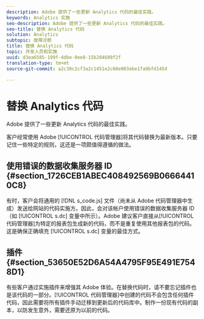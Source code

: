```yaml
---
description: Adobe 提供了一些更新 Analytics 代码的最佳实践。
keywords: Analytics 实施
seo-description: Adobe 提供了一些更新 Analytics 代码的最佳实践。
seo-title: 替换 Analytics 代码
solution: Analytics
subtopic: 故障诊断
title: 替换 Analytics 代码
topic: 开发人员和实施
uuid: d3ea6585-199f-4dbe-9ee8-15b204689f2f
translation-type: tm+mt
source-git-commit: a2c38c2cf3a2c1451e2c60e003ebe1fa9bfd145d

---
```



# 替换 Analytics 代码

Adobe 提供了一些更新 Analytics 代码的最佳实践。

客户经常使用 Adobe [!UICONTROL 代码管理器]将其代码替换为最新版本。只要记住一些特定的规则，这还是一项颇值得遵循的做法。

## 使用错误的数据收集服务器 ID {#section_1726CEB1ABEC408492569B06664410C8}

有时，客户会将通用的 [!DNL s_code.js] 文件（尚未从 Adobe 代码管理器中生成）发送给网站的代码实施方。因此，会对该帐户使用错误的数据收集服务器 ID（如 [!UICONTROL s.dc] 变量中所示）。Adobe 建议客户直接从[!UICONTROL 代码管理器]为特定的报表包生成新的代码，而不是重复使用其他报表包的代码。这是确保正确填充 [!UICONTROL s.dc] 变量的最佳方式。

## 插件 {#section_53650E52D6A54A4795F95E491E7548D1}

有些客户通过实施插件来增强其 Adobe 体验。在替换代码时，请不要忘记插件也是该代码的一部分。[!UICONTROL 代码管理器]中创建的代码不会包含任何插件代码，因此需要将所有插件手动迁移到更新后的代码库中。制作一份现有代码的副本，以防发生意外，需要还原为以前的代码。
